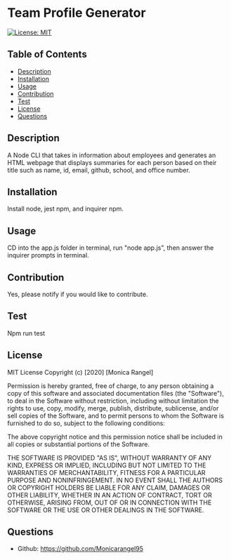 
  # Team Profile Generator
  [![License: MIT](https://img.shields.io/badge/License-MIT-yellow.svg)](https://opensource.org/licenses/MIT)
  ## Table of Contents
  - [Description](#description)
  - [Installation](#installation)
  - [Usage](#usage)
  - [Contribution](#contribution)
  - [Test](#test)
  - [License](#license)
  - [Questions](#questions)
  ## Description
  A Node CLI that takes in information about employees and generates an HTML webpage that displays summaries for each person based on their title such as name, id, email, github, school, and office number.
  ## Installation
  Install node, jest npm, and inquirer npm.
  ## Usage
  CD into the app.js folder in terminal, run "node app.js", then answer the inquirer prompts in terminal.
  ## Contribution
  Yes, please notify if you would like to contribute. 
  ## Test
 Npm run test
  ## License
  MIT License
  Copyright (c) [2020] [Monica Rangel]
  
  Permission is hereby granted, free of charge, to any person obtaining a copy
  of this software and associated documentation files (the "Software"), to deal
  in the Software without restriction, including without limitation the rights
  to use, copy, modify, merge, publish, distribute, sublicense, and/or sell
  copies of the Software, and to permit persons to whom the Software is
  furnished to do so, subject to the following conditions:
  
  The above copyright notice and this permission notice shall be included in all
  copies or substantial portions of the Software.
  
  THE SOFTWARE IS PROVIDED "AS IS", WITHOUT WARRANTY OF ANY KIND, EXPRESS OR
  IMPLIED, INCLUDING BUT NOT LIMITED TO THE WARRANTIES OF MERCHANTABILITY,
  FITNESS FOR A PARTICULAR PURPOSE AND NONINFRINGEMENT. IN NO EVENT SHALL THE
  AUTHORS OR COPYRIGHT HOLDERS BE LIABLE FOR ANY CLAIM, DAMAGES OR OTHER
  LIABILITY, WHETHER IN AN ACTION OF CONTRACT, TORT OR OTHERWISE, ARISING FROM,
  OUT OF OR IN CONNECTION WITH THE SOFTWARE OR THE USE OR OTHER DEALINGS IN THE
  SOFTWARE.
  ## Questions
  - Github: https://github.com/Monicarangel95
